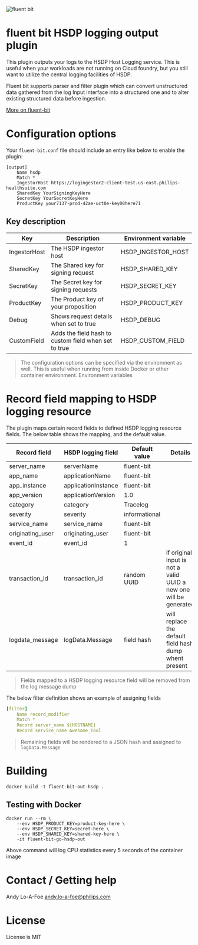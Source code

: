 ![fluent bit](https://fluentbit.io/assets/img/logo1-default.png)

# fluent bit HSDP logging output plugin

This plugin outputs your logs to the HSDP Host Logging service. This is useful when your workloads are not running on Cloud foundry, but you still want to utilize the central logging facilities of HSDP. 

Fluent bit supports parser and filter plugin which can convert unstructured data gathered from the log Input interface into a structured one and to alter existing structured data before ingestion.

[More on fluent-bit](https://fluentbit.io/documentation/0.14/getting_started/)

# Configuration options
Your `fluent-bit.conf` file should include an entry like below to enable the plugin:

```
[output]
    Name hsdp
    Match *
    IngestorHost https://logingestor2-client-test.us-east.philips-healthsuite.com
    SharedKey YourSigningKeyHere
    SecretKey YourSecretKeyHere
    ProductKey your7137-prod-42ae-uct0e-key00here71
```

## Key description
| Key           | Description                         | Environment variable |
| --------------|-------------------------------------|----------------------|
| IngestorHost  | The HSDP ingestor host              | HSDP\_INGESTOR\_HOST |
| SharedKey     | The Shared key for signing request  | HSDP\_SHARED\_KEY      |
| SecretKey     | The Secret key for signing requests | HSDP\_SECRET\_KEY      |
| ProductKey    | The Product key of your proposition | HSDP\_PRODUCT\_KEY     |
| Debug         | Shows request details when set to true | HSDP\_DEBUG |
| CustomField   | Adds the field hash to custom field when set to true | HSDP\_CUSTOM\_FIELD |

> The configuration options can be specified via the environment as well.
This is useful when running from inside Docker or other container environment. Environment variables

# Record field mapping to HSDP logging resource

The plugin maps certain record fields to defined HSDP logging resource fields. The below
table shows the mapping, and the default value.

| Record field       | HSDP logging field  | Default value | Details |
|--------------------|---------------------|---------------|-----------------------|
| server\_name       | serverName          | fluent-bit    ||
| app\_name          | applicationName     | fluent-bit    ||
| app\_instance      | applicationInstance | fluent-bit    ||
| app\_version       | applicationVersion  | 1.0           ||
| category           | category            | Tracelog      ||
| severity           | severity            | informational ||
| service\_name      | service\_name       | fluent-bit    ||
| originating\_user  | originating\_user   | fluent-bit    ||
| event\_id          | event\_id           | 1             ||
| transaction\_id    | transaction\_id     | random UUID   |if original input is not a valid UUID a new one will be generated|
| logdata\_message   | logData.Message     | field hash    |will replace the default field hash dump whent present|

> Fields mapped to a HSDP logging resource field will be removed from the log message dump

The below filter definition shows an example of assigning fields

```yaml
[filter]
    Name record_modifier
    Match *
    Record server_name ${HOSTNAME}
    Record service_name Awesome_Tool
```

> Remaining fields will be rendered to a JSON hash and assigned to `logData.Message`

# Building

```shell
docker build -t fluent-bit-out-hsdp .
```

## Testing with Docker

```shell
docker run --rm \
    --env HSDP_PRODUCT_KEY=product-key-here \
    --env HSDP_SECRET_KEY=secret-here \
    --env HSDP_SHARED_KEY=shared-key-here \
    -it fluent-bit-go-hsdp-out
```

Above command will log CPU statistics every 5 seconds of the container image

# Contact / Getting help

Andy Lo-A-Foe <andy.lo-a-foe@philips.com>

# License

License is MIT
